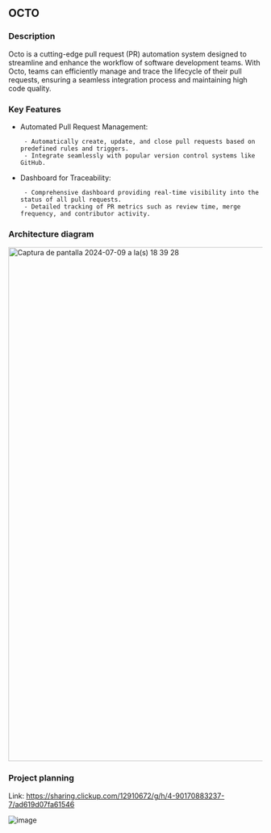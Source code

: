
## OCTO

### Description

Octo is a cutting-edge pull request (PR) automation system designed to streamline and enhance the workflow of software development teams. With Octo, teams can efficiently manage and trace the lifecycle of their pull requests, ensuring a seamless integration process and maintaining high code quality.

### Key Features

- Automated Pull Request Management:
  
       - Automatically create, update, and close pull requests based on predefined rules and triggers.
       - Integrate seamlessly with popular version control systems like GitHub.

- Dashboard for Traceability:
  
       - Comprehensive dashboard providing real-time visibility into the status of all pull requests.
       - Detailed tracking of PR metrics such as review time, merge frequency, and contributor activity.


### Architecture diagram

<img width="1018" alt="Captura de pantalla 2024-07-09 a la(s) 18 39 28" src="https://github.com/JorgeRojas827/octo-front/assets/65984374/9e485dba-6a63-44cc-bc9a-410dc2e60213">

### Project planning

Link: https://sharing.clickup.com/12910672/g/h/4-90170883237-7/ad619d07fa61546

![image](https://github.com/JorgeRojas827/octo-front/assets/65984374/bbd8336f-4bd9-4530-b13d-b57723c97f84)

